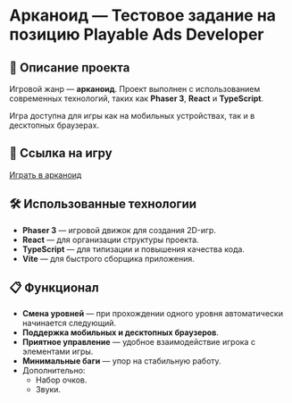 # Арканоид — Тестовое задание на позицию Playable Ads Developer

## 🚀 Описание проекта

Игровой жанр — **арканоид**.
Проект выполнен с использованием современных технологий, таких как **Phaser 3**, **React** и **TypeScript**.

Игра доступна для игры как на мобильных устройствах, так и в десктопных браузерах.

## 🔗 Ссылка на игру

[Играть в арканоид](https://kolyagae.github.io/arkanoid/)

## 🛠️ Использованные технологии

-   **Phaser 3** — игровой движок для создания 2D-игр.
-   **React** — для организации структуры проекта.
-   **TypeScript** — для типизации и повышения качества кода.
-   **Vite** — для быстрого сборщика приложения.

## 📋 Функционал

-   **Смена уровней** — при прохождении одного уровня автоматически начинается следующий.
-   **Поддержка мобильных и десктопных браузеров**.
-   **Приятное управление** — удобное взаимодействие игрока с элементами игры.
-   **Минимальные баги** — упор на стабильную работу.
-   Дополнительно:
    -   Набор очков.
    -   Звуки.
